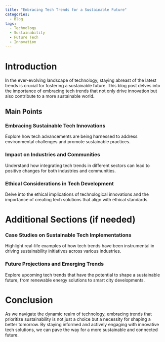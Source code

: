 ```yaml
---
title: "Embracing Tech Trends for a Sustainable Future"
categories:
  - Blog
tags:
  - Technology
  - Sustainability
  - Future Tech
  - Innovation
---
```


# Introduction
In the ever-evolving landscape of technology, staying abreast of the latest trends is crucial for fostering a sustainable future. This blog post delves into the importance of embracing tech trends that not only drive innovation but also contribute to a more sustainable world.

## Main Points
### Embracing Sustainable Tech Innovations
Explore how tech advancements are being harnessed to address environmental challenges and promote sustainable practices.

### Impact on Industries and Communities
Understand how integrating tech trends in different sectors can lead to positive changes for both industries and communities.

### Ethical Considerations in Tech Development
Delve into the ethical implications of technological innovations and the importance of creating tech solutions that align with ethical standards.

# Additional Sections (if needed)
### Case Studies on Sustainable Tech Implementations
Highlight real-life examples of how tech trends have been instrumental in driving sustainability initiatives across various industries.

### Future Projections and Emerging Trends
Explore upcoming tech trends that have the potential to shape a sustainable future, from renewable energy solutions to smart city developments.

# Conclusion
As we navigate the dynamic realm of technology, embracing trends that prioritize sustainability is not just a choice but a necessity for shaping a better tomorrow. By staying informed and actively engaging with innovative tech solutions, we can pave the way for a more sustainable and connected future.
